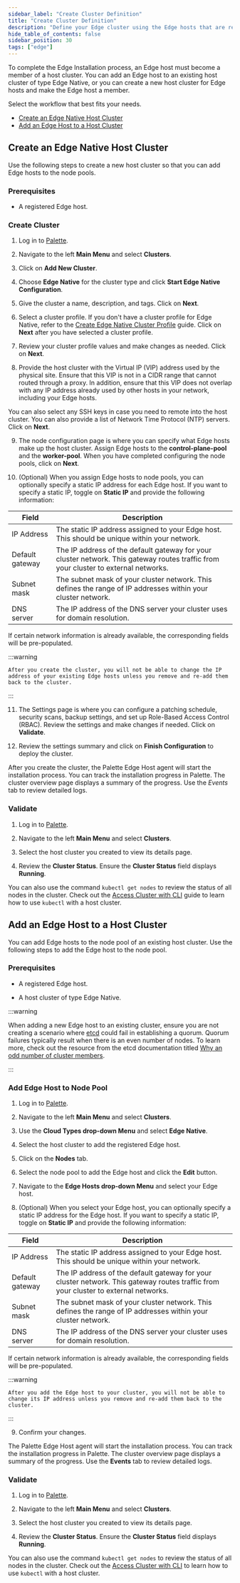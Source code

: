 ```yaml
---
sidebar_label: "Create Cluster Definition"
title: "Create Cluster Definition"
description: "Define your Edge cluster using the Edge hosts that are registered and available."
hide_table_of_contents: false
sidebar_position: 30
tags: ["edge"]
---
```


To complete the Edge Installation process, an Edge host must become a member of a host cluster. You can add an Edge host
to an existing host cluster of type Edge Native, or you can create a new host cluster for Edge hosts and make the Edge
host a member.

Select the workflow that best fits your needs.

- [Create an Edge Native Host Cluster](#create-an-edge-native-host-cluster)
- [Add an Edge Host to a Host Cluster](#add-an-edge-host-to-a-host-cluster)

## Create an Edge Native Host Cluster

Use the following steps to create a new host cluster so that you can add Edge hosts to the node pools.

### Prerequisites

- A registered Edge host.

### Create Cluster

1. Log in to [Palette](https://console.spectrocloud.com).

2. Navigate to the left **Main Menu** and select **Clusters**.

3. Click on **Add New Cluster**.

4. Choose **Edge Native** for the cluster type and click **Start Edge Native Configuration**.

5. Give the cluster a name, description, and tags. Click on **Next**.

6. Select a cluster profile. If you don't have a cluster profile for Edge Native, refer to the
   [Create Edge Native Cluster Profile](../model-profile.md) guide. Click on **Next** after you have selected a cluster
   profile.

7. Review your cluster profile values and make changes as needed. Click on **Next**.

8. Provide the host cluster with the Virtual IP (VIP) address used by the physical site. Ensure that this VIP is not in
   a CIDR range that cannot routed through a proxy. In addition, ensure that this VIP does not overlap with any IP
   address already used by other hosts in your network, including your Edge hosts.

You can also select any SSH keys in case you need to remote into the host cluster. You can also provide a list of
Network Time Protocol (NTP) servers. Click on **Next**.

9. The node configuration page is where you can specify what Edge hosts make up the host cluster. Assign Edge hosts to
   the **control-plane-pool** and the **worker-pool**. When you have completed configuring the node pools, click on
   **Next**.

10. (Optional) When you assign Edge hosts to node pools, you can optionally specify a static IP address for each Edge
    host. If you want to specify a static IP, toggle on **Static IP** and provide the following information:

| **Field**       | **Description**                                                                                                                     |
| --------------- | ----------------------------------------------------------------------------------------------------------------------------------- |
| IP Address      | The static IP address assigned to your Edge host. This should be unique within your network.                                        |
| Default gateway | The IP address of the default gateway for your cluster network. This gateway routes traffic from your cluster to external networks. |
| Subnet mask     | The subnet mask of your cluster network. This defines the range of IP addresses within your cluster network.                        |
| DNS server      | The IP address of the DNS server your cluster uses for domain resolution.                                                           |

If certain network information is already available, the corresponding fields will be pre-populated.

:::warning

    After you create the cluster, you will not be able to change the IP address of your existing Edge hosts unless you remove and re-add them back to the cluster.

:::

11. The Settings page is where you can configure a patching schedule, security scans, backup settings, and set up
    Role-Based Access Control (RBAC). Review the settings and make changes if needed. Click on **Validate**.

12. Review the settings summary and click on **Finish Configuration** to deploy the cluster.

After you create the cluster, the Palette Edge Host agent will start the installation process. You can track the
installation progress in Palette. The cluster overview page displays a summary of the progress. Use the _Events_ tab to
review detailed logs.

### Validate

1. Log in to [Palette](https://console.spectrocloud.com).

2. Navigate to the left **Main Menu** and select **Clusters**.

3. Select the host cluster you created to view its details page.

4. Review the **Cluster Status**. Ensure the **Cluster Status** field displays **Running**.

You can also use the command `kubectl get nodes` to review the status of all nodes in the cluster. Check out the
[Access Cluster with CLI](../../../cluster-management/palette-webctl.md) guide to learn how to use `kubectl` with a host
cluster.

## Add an Edge Host to a Host Cluster

You can add Edge hosts to the node pool of an existing host cluster. Use the following steps to add the Edge host to the
node pool.

### Prerequisites

- A registered Edge host.

- A host cluster of type Edge Native.

:::warning

When adding a new Edge host to an existing cluster, ensure you are not creating a scenario where
[etcd](https://etcd.io/) could fail in establishing a quorum. Quorum failures typically result when there is an even
number of nodes. To learn more, check out the resource from the etcd documentation titled
[Why an odd number of cluster members](https://etcd.io/docs/v3.3/faq/#why-an-odd-number-of-cluster-members).

:::

### Add Edge Host to Node Pool

1. Log in to [Palette](https://console.spectrocloud.com).

2. Navigate to the left **Main Menu** and select **Clusters**.

3. Use the **Cloud Types drop-down Menu** and select **Edge Native**.

4. Select the host cluster to add the registered Edge host.

5. Click on the **Nodes** tab.

6. Select the node pool to add the Edge host and click the **Edit** button.

7. Navigate to the **Edge Hosts drop-down Menu** and select your Edge host.

8. (Optional) When you select your Edge host, you can optionally specify a static IP address for the Edge host. If you
   want to specify a static IP, toggle on **Static IP** and provide the following information:

| **Field**       | **Description**                                                                                                                     |
| --------------- | ----------------------------------------------------------------------------------------------------------------------------------- |
| IP Address      | The static IP address assigned to your Edge host. This should be unique within your network.                                        |
| Default gateway | The IP address of the default gateway for your cluster network. This gateway routes traffic from your cluster to external networks. |
| Subnet mask     | The subnet mask of your cluster network. This defines the range of IP addresses within your cluster network.                        |
| DNS server      | The IP address of the DNS server your cluster uses for domain resolution.                                                           |

If certain network information is already available, the corresponding fields will be pre-populated.

:::warning

    After you add the Edge host to your cluster, you will not be able to change its IP address unless you remove and re-add them back to the cluster.

:::

9. Confirm your changes.

The Palette Edge Host agent will start the installation process. You can track the installation progress in Palette. The
cluster overview page displays a summary of the progress. Use the **Events** tab to review detailed logs.

### Validate

1. Log in to [Palette](https://console.spectrocloud.com).

2. Navigate to the left **Main Menu** and select **Clusters**.

3. Select the host cluster you created to view its details page.

4. Review the **Cluster Status**. Ensure the **Cluster Status** field displays **Running**.

You can also use the command `kubectl get nodes` to review the status of all nodes in the cluster. Check out the
[Access Cluster with CLI](../../../cluster-management/palette-webctl.md) to learn how to use `kubectl` with a host
cluster.
